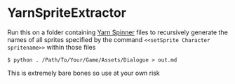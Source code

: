 # YarnSpriteExtractor
 Run this on a folder containing [Yarn Spinner](https://yarnspinner.dev/) files to recursively
generate the names of all sprites specified by the command
`<<setSprite Character spritename>>`
within those files

```$ python . /Path/To/Your/Game/Assets/Dialogue > out.md```

This is extremely bare bones so use at your own risk